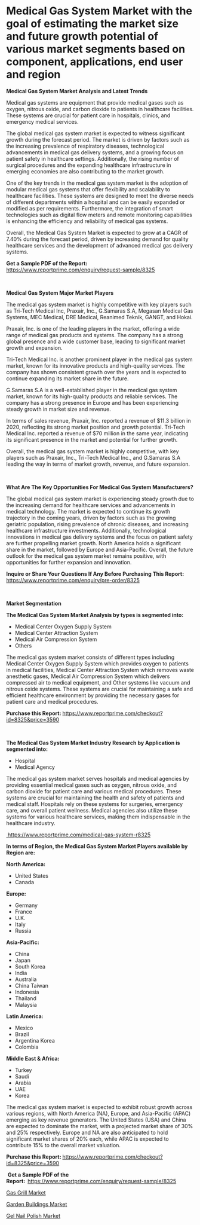 <p><h1>Medical Gas System Market with the goal of estimating the market size and future growth potential of various market segments based on component, applications, end user and region</h1></p><p><strong>Medical Gas System Market Analysis and Latest Trends</strong></p>
<p><p>Medical gas systems are equipment that provide medical gases such as oxygen, nitrous oxide, and carbon dioxide to patients in healthcare facilities. These systems are crucial for patient care in hospitals, clinics, and emergency medical services.</p><p>The global medical gas system market is expected to witness significant growth during the forecast period. The market is driven by factors such as the increasing prevalence of respiratory diseases, technological advancements in medical gas delivery systems, and a growing focus on patient safety in healthcare settings. Additionally, the rising number of surgical procedures and the expanding healthcare infrastructure in emerging economies are also contributing to the market growth.</p><p>One of the key trends in the medical gas system market is the adoption of modular medical gas systems that offer flexibility and scalability to healthcare facilities. These systems are designed to meet the diverse needs of different departments within a hospital and can be easily expanded or modified as per requirements. Furthermore, the integration of smart technologies such as digital flow meters and remote monitoring capabilities is enhancing the efficiency and reliability of medical gas systems.</p><p>Overall, the Medical Gas System Market is expected to grow at a CAGR of 7.40% during the forecast period, driven by increasing demand for quality healthcare services and the development of advanced medical gas delivery systems.</p></p>
<p><strong>Get a Sample PDF of the Report:&nbsp;</strong> <a href="https://www.reportprime.com/enquiry/request-sample/8325">https://www.reportprime.com/enquiry/request-sample/8325</a></p>
<p>&nbsp;</p>
<p><strong>Medical Gas System Major Market Players</strong></p>
<p><p>The medical gas system market is highly competitive with key players such as Tri-Tech Medical Inc, Praxair, Inc., G.Samaras S.A, Megasan Medical Gas Systems, MEC Medical, DRE Medical, Reanimed Teknik, GANGT, and Hokai. </p><p>Praxair, Inc. is one of the leading players in the market, offering a wide range of medical gas products and systems. The company has a strong global presence and a wide customer base, leading to significant market growth and expansion. </p><p>Tri-Tech Medical Inc. is another prominent player in the medical gas system market, known for its innovative products and high-quality services. The company has shown consistent growth over the years and is expected to continue expanding its market share in the future. </p><p>G.Samaras S.A is a well-established player in the medical gas system market, known for its high-quality products and reliable services. The company has a strong presence in Europe and has been experiencing steady growth in market size and revenue.</p><p>In terms of sales revenue, Praxair, Inc. reported a revenue of $11.3 billion in 2020, reflecting its strong market position and growth potential. Tri-Tech Medical Inc. reported a revenue of $70 million in the same year, indicating its significant presence in the market and potential for further growth.</p><p>Overall, the medical gas system market is highly competitive, with key players such as Praxair, Inc., Tri-Tech Medical Inc., and G.Samaras S.A leading the way in terms of market growth, revenue, and future expansion.</p></p>
<p>&nbsp;</p>
<p><strong>What Are The Key Opportunities For Medical Gas System Manufacturers?</strong></p>
<p><p>The global medical gas system market is experiencing steady growth due to the increasing demand for healthcare services and advancements in medical technology. The market is expected to continue its growth trajectory in the coming years, driven by factors such as the growing geriatric population, rising prevalence of chronic diseases, and increasing healthcare infrastructure investments. Additionally, technological innovations in medical gas delivery systems and the focus on patient safety are further propelling market growth. North America holds a significant share in the market, followed by Europe and Asia-Pacific. Overall, the future outlook for the medical gas system market remains positive, with opportunities for further expansion and innovation.</p></p>
<p><strong>Inquire or Share Your Questions If Any Before Purchasing This Report:</strong> <a href="https://www.reportprime.com/enquiry/pre-order/8325">https://www.reportprime.com/enquiry/pre-order/8325</a></p>
<p>&nbsp;</p>
<p><strong>Market Segmentation</strong></p>
<p><strong>The Medical Gas System Market Analysis by types is segmented into:</strong></p>
<p><ul><li>Medical Center Oxygen Supply System</li><li>Medical Center Attraction System</li><li>Medical Air Compression System</li><li>Others</li></ul></p>
<p><p>The medical gas system market consists of different types including Medical Center Oxygen Supply System which provides oxygen to patients in medical facilities, Medical Center Attraction System which removes waste anesthetic gases, Medical Air Compression System which delivers compressed air to medical equipment, and Other systems like vacuum and nitrous oxide systems. These systems are crucial for maintaining a safe and efficient healthcare environment by providing the necessary gases for patient care and medical procedures.</p></p>
<p><strong>Purchase this Report:&nbsp;</strong><a href="https://www.reportprime.com/checkout?id=8325&price=3590">https://www.reportprime.com/checkout?id=8325&price=3590</a></p>
<p>&nbsp;</p>
<p><strong>The Medical Gas System Market Industry Research by Application is segmented into:</strong></p>
<p><ul><li>Hospital</li><li>Medical Agency</li></ul></p>
<p><p>The medical gas system market serves hospitals and medical agencies by providing essential medical gases such as oxygen, nitrous oxide, and carbon dioxide for patient care and various medical procedures. These systems are crucial for maintaining the health and safety of patients and medical staff. Hospitals rely on these systems for surgeries, emergency care, and overall patient wellness. Medical agencies also utilize these systems for various healthcare services, making them indispensable in the healthcare industry.</p></p>
<p><a href="https://www.reportprime.com/medical-gas-system-r8325">&nbsp;https://www.reportprime.com/medical-gas-system-r8325</a></p>
<p><strong>In terms of Region, the Medical Gas System Market Players available by Region are:</strong></p>
<p>
    <p> <strong> North America: </strong>
        <ul>
            <li>United States</li>
            <li>Canada</li>
        </ul>
        </p> 
    <p> <strong> Europe: </strong>
        <ul>
            <li>Germany</li>
            <li>France</li>
            <li>U.K.</li>
            <li>Italy</li>
            <li>Russia</li>
        </ul>
        </p> 
    <p> <strong> Asia-Pacific: </strong>
        <ul>
            <li>China</li>
            <li>Japan</li>
            <li>South Korea</li>
            <li>India</li>
            <li>Australia</li>
            <li>China Taiwan</li>
            <li>Indonesia</li>
            <li>Thailand</li>
            <li>Malaysia</li>
        </ul>
        </p> 
    <p> <strong> Latin America: </strong>
        <ul>
            <li>Mexico</li>
            <li>Brazil</li>
            <li>Argentina Korea</li>
            <li>Colombia</li>
        </ul>
        </p> 
    <p> <strong> Middle East & Africa: </strong>
        <ul>
            <li>Turkey</li>
            <li>Saudi</li>
            <li>Arabia</li>
            <li>UAE</li>
            <li>Korea</li>
        </ul>
    </p>
    </p>
<p><p>The medical gas system market is expected to exhibit robust growth across various regions, with North America (NA), Europe, and Asia-Pacific (APAC) emerging as key revenue generators. The United States (USA) and China are expected to dominate the market, with a projected market share of 30% and 25% respectively. Europe and NA are also anticipated to hold significant market shares of 20% each, while APAC is expected to contribute 15% to the overall market valuation.</p></p>
<p><strong>Purchase this Report: </strong><a href="https://www.reportprime.com/checkout?id=8325&price=3590">https://www.reportprime.com/checkout?id=8325&price=3590</a></p>
<p>&nbsp;<strong>Get a Sample PDF of the Report:&nbsp;&nbsp;</strong><a href="https://www.reportprime.com/enquiry/request-sample/8325">https://www.reportprime.com/enquiry/request-sample/8325</a></p>
<p><strong></strong></p>
<p><p><a href="https://extreme-scabiosa-c81.notion.site/Gas-Grill-Market-Size-and-Market-Trends-Complete-Industry-Overview-2024-to-2031-c9f76afb01314141b009f666365108b3">Gas Grill Market</a></p><p><a href="https://adventurous-uranium-ef9.notion.site/Garden-Buildings-Market-Focuses-on-Market-Share-Size-and-Projected-Forecast-Till-2031-e046f1d84af94764b3858a71e749bf50">Garden Buildings Market</a></p><p><a href="https://carnation-joke-41f.notion.site/Gel-Nail-Polish-Market-Outlook-Industry-Overview-and-Forecast-2024-to-2031-f1d35500676e4e849ba26c2714b3e5cd">Gel Nail Polish Market</a></p></p>